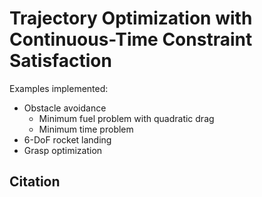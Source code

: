 # Trajectory Optimization with Continuous-Time Constraint Satisfaction

Examples implemented: 
- Obstacle avoidance
	- Minimum fuel problem with quadratic drag
	- Minimum time problem
- 6-DoF rocket landing
- Grasp optimization

## Citation

